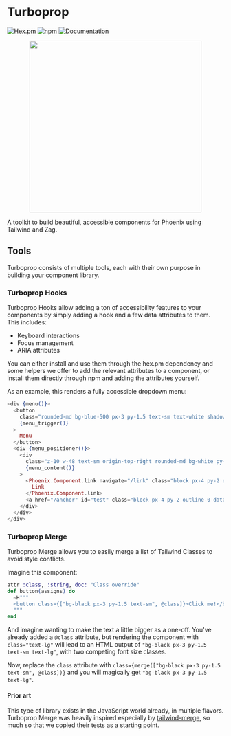# Turboprop

[![Hex.pm](https://img.shields.io/hexpm/v/turboprop)](https://hex.pm/packages/turboprop)
[![npm](https://img.shields.io/npm/v/@leuchtturm/turboprop)](https://npmjs.com/package/@leuchtturm/turboprop)
[![Documentation](https://img.shields.io/badge/documentation-gray)](https://hexdocs.pm/turboprop/)

<p align="center">
  <img src="https://github.com/leuchtturm-dev/turboprop/raw/main/assets/turboprop.png" width="400" />
</p>

<!-- MDOC !-->

A toolkit to build beautiful, accessible components for Phoenix using Tailwind and Zag.

## Tools

Turboprop consists of multiple tools, each with their own purpose in building your component library.

### Turboprop Hooks

Turboprop Hooks allow adding a ton of accessibility features to your components by simply adding a hook and a few data attributes to them.  
This includes:

- Keyboard interactions
- Focus management
- ARIA attributes

You can either install and use them through the hex.pm dependency and some helpers we offer to add the relevant attributes to a component,
or install them directly through npm and adding the attributes yourself.  

As an example, this renders a fully accessible dropdown menu:

```heex
<div {menu()}>
  <button
    class="rounded-md bg-blue-500 px-3 py-1.5 text-sm text-white shadow-sm hover:bg-blue-400 focus-visible:outline focus-visible:outline-2 focus-visible:outline-offset-2 focus-visible:outline-blue-500"
    {menu_trigger()}
  >
    Menu
  </button>
  <div {menu_positioner()}>
    <div
      class="z-10 w-48 text-sm origin-top-right rounded-md bg-white py-1 shadow-lg ring-1 ring-black ring-opacity-5 focus:outline-none"
      {menu_content()}
    >
      <Phoenix.Component.link navigate="/link" class="block px-4 py-2 outline-0 data-[highlighted]:bg-gray-100" {menu_item()}>
        Link
      </Phoenix.Component.link>
      <a href="/anchor" id="test" class="block px-4 py-2 outline-0 data-[highlighted]:bg-gray-100" {menu_item()}>Anchor</a>
    </div>
  </div>
</div>
```

### Turboprop Merge

Turboprop Merge allows you to easily merge a list of Tailwind Classes to avoid style conflicts.

Imagine this component:

```elixir
attr :class, :string, doc: "Class override"
def button(assigns) do
  ~H"""
  <button class={["bg-black px-3 py-1.5 text-sm", @class]}>Click me!</button>
  """
end
```

And imagine wanting to make the text a little bigger as a one-off. You've already added a `@class` attribute, but rendering the component
with `class="text-lg"` will lead to an HTML output of `"bg-black px-3 py-1.5 text-sm text-lg"`, with two competing font size classes.

Now, replace the `class` attribute with `class={merge(["bg-black px-3 py-1.5 text-sm", @class])}` and you will magically get
`"bg-black px-3 py-1.5 text-lg"`.

#### Prior art

This type of library exists in the JavaScript world already, in multiple flavors. Turboprop Merge was heavily inspired especially by
[tailwind-merge](https://www.npmjs.com/package/tailwind-merge), so much so that we copied their tests as a starting point.
